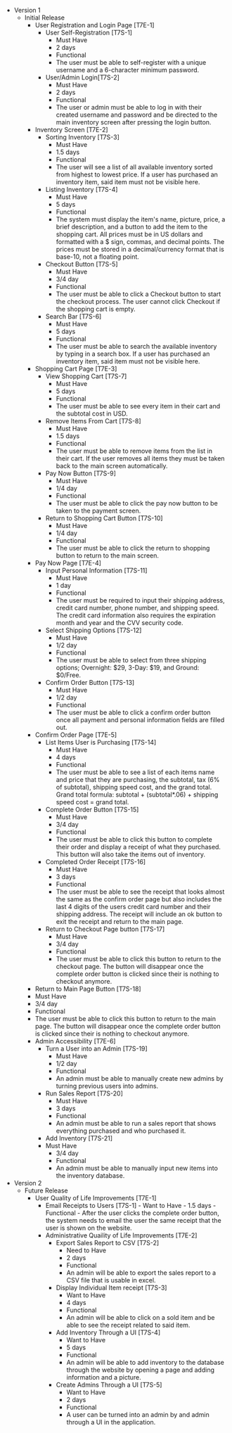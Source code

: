 -   Version 1
    - Initial Release
        -   User Registration and Login Page [T7E-1]
            -   User Self-Registration [T7S-1]
                -   Must Have
                -   2 days
                -   Functional 
                -   The user must be able to self-register with a unique username and a 6-character minimum password.
               - User/Admin Login[T7S-2]
	              - Must Have
	              - 2 days
	              - Functional
	              - The user or admin must be able to log in with their created username and password and be directed to the main inventory screen after pressing the login button. 
	    - Inventory Screen [T7E-2]
             - Sorting Inventory [T7S-3]
               - Must Have
               - 1.5 days
               - Functional 
               - The user will see a list of all available inventory sorted from highest to lowest price. If a user has purchased an inventory item, said item must not be visible here.
             - Listing Inventory [T7S-4]
                 - Must Have
                 - 5 days
                 - Functional 
                 - The system must display the item's name, picture, price, a brief description, and a button to add the item to the shopping cart. All prices must be in US dollars and formatted with a $ sign, commas, and decimal points. The prices must be stored in a decimal/currency format that is base-10, not a floating point.
             - Checkout Button [T7S-5]
                 - Must Have
                 - 3/4 day
                 - Functional 
                 - The user must be able to click a Checkout button to start the checkout process. The user cannot click Checkout if the shopping cart is empty.     	
             - Search Bar [T7S-6]
                 - Must Have
                 - 5 days
                 - Functional 
                 - The user must be able to search the available inventory by typing in a search box. If a user has purchased an inventory item, said item must not be visible here.
        - Shopping Cart Page [T7E-3]
             - View Shopping Cart [T7S-7]
                 - Must Have
                 - 5 days
                 - Functional 
                 - The user must be able to see every item in their cart and the subtotal cost in USD.
             - Remove Items From Cart [T7S-8]
                 - Must Have
                 - 1.5 days
                 - Functional 
                 - The user must be able to remove items from the list in their cart. If the user removes all items they must be taken back to the main screen automatically.
             - Pay Now Button [T7S-9]
                 - Must Have
                 - 1/4 day
                 - Functional 
                 - The user must be able to click the pay now button to be taken to the payment screen.
             - Return to Shopping Cart Button [T7S-10]
               - Must Have 
               - 1/4 day
               - Functional 
               - The user must be able to click the return to shopping button to return to the main screen.
        - Pay Now Page [T7E-4]
             - Input Personal Information [T7S-11]
               - Must Have
               - 1 day
               - Functional 
               - The user must be required to input their shipping address, credit card number, phone number, and shipping speed. The credit card information also requires the expiration month and year and the CVV security code.
             - Select Shipping Options [T7S-12]
                 - Must Have
                 - 1/2 day
                 - Functional 
                 - The user must be able to select from three shipping options; Overnight: $29, 3-Day: $19, and Ground: $0/Free.
             - Confirm Order Button [T7S-13]
                 - Must Have
                 - 1/2 day
                 - Functional 
                 - The user must be able to click a confirm order button once all payment and personal information fields are filled out.
        - Confirm Order Page [T7E-5]
             - List Items User is Purchasing [T7S-14]
                 - Must Have
                 - 4 days
                 - Functional 
                 - The user must be able to see a list of each items name and price that they are purchasing, the subtotal, tax (6% of subtotal), shipping speed cost, and the grand total. Grand total formula: subtotal + (subtotal*.06) + shipping speed cost = grand total. 
             - Complete Order Button [T7S-15]
                 - Must Have
                 - 3/4 day
                 - Functional 
                 - The user must be able to click this button to complete their order and display a receipt of what they purchased. This button will also take the items out of inventory. 
             - Completed Order Receipt [T7S-16]
                 - Must Have
                 - 3 days
                 - Functional 
                 - The user must be able to see the receipt that looks almost the same as the confirm order page but also includes the last 4 digits of the users credit card number and their shipping address. The receipt will include an ok button to exit the receipt and return to the main page.
             - Return to Checkout Page button [T7S-17]
                 - Must Have
                 - 3/4 day
                 - Functional 
                 - The user must be able to click this button to return to the checkout page. The button will disappear once the complete order button is clicked since their is nothing to checkout anymore.
	     - Return to Main Page Button [T7S-18]
       - Must Have
       - 3/4 day
       - Functional
       - The user must be able to click this button to return to the main page. The button will disappear once the complete order button is clicked since their is nothing to checkout anymore.
        -  Admin Accessibility [T7E-6]
            -  Turn a User into an Admin [T7S-19]
                - Must Have
                - 1/2 day
                - Functional 
                - An admin must be able to manually create new admins by turning previous users into admins.
             - Run Sales Report [T7S-20]
                - Must Have
                - 3 days
                - Functional 
                - An admin must be able to run a sales report that shows everything purchased and who purchased it.
             - Add Inventory [T7S-21]
	        - Must Have
                - 3/4 day
                - Functional 
                - An admin must be able to manually input new items into the inventory database.
- Version 2
	- Future Release
		- User Quality of Life Improvements [T7E-1]
			- Email Receipts to Users [T7S-1]
	            		- Want to Have
                		- 1.5 days
                		- Functional
     				- After the user clicks the complete order button, the system needs to email the user the same receipt that the user is shown on the website.
         	- Administrative Quaility of Life Improvements [T7E-2]
	         	- Export Sales Report to CSV [T7S-2]
		         	- Need to Have
		         	- 2 days
		        	- Functional
		         	- An admin will be able to export the sales report to a CSV file that is usable in excel.
		      	- Display Individual Item receipt [T7S-3]
			      	- Want to Have
			      	- 4 days
			      	- Functional
			      	- An admin will be able to click on a sold item and be able to see the receipt related to said item.
          		- Add Inventory Through a UI [T7S-4]
					- Want to Have
					- 5 days
					- Functional
					- An admin will be able to add inventory to the database through the website by opening a page and adding information and a picture.
				- Create Admins Through a UI [T7S-5]
					- Want to Have
					- 2 days
					- Functional
					- A user can be turned into an admin by and admin through a UI in the application.
